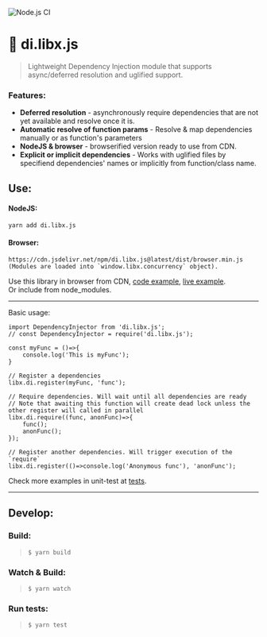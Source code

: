 ![Node.js CI](https://github.com/Livshitz/di.libx.js/workflows/Node.js%20CI/badge.svg)

# 💉 di.libx.js
> Lightweight Dependency Injection module that supports async/deferred resolution and uglified support.

### Features:
- **Deferred resolution** - asynchronously require dependencies that are not yet available and resolve once it is.
- **Automatic resolve of function params** - Resolve & map dependencies manually or as function's parameters
- **NodeJS & browser** - browserified version ready to use from CDN.
- **Explicit or implicit dependencies** - Works with uglified files by specifiend dependencies' names or implicitly from function/class name.


## Use:
#### NodeJS:
```
yarn add di.libx.js
```

#### Browser:
```
https://cdn.jsdelivr.net/npm/di.libx.js@latest/dist/browser.min.js
(Modules are loaded into `window.libx.concurrency` object).
```
Use this library in browser from CDN, [code example](examples/index.html), [live example](https://raw.githack.com/Livshitz/di.libx.js/master/examples/index.html).  
Or include from node_modules.

------

Basic usage:
```javascript:
import DependencyInjector from 'di.libx.js';
// const DependencyInjector = require('di.libx.js');

const myFunc = ()=>{
    console.log('This is myFunc');
}

// Register a dependencies
libx.di.register(myFunc, 'func');

// Require dependencies. Will wait until all dependencies are ready
// Note that awaiting this function will create dead lock unless the other register will called in parallel
libx.di.require((func, anonFunc)=>{
    func();
    anonFunc();
});

// Register another dependencies. Will trigger execution of the `require`
libx.di.register(()=>console.log('Anonymous func'), 'anonFunc');
```

Check more examples in unit-test at [tests](tests/DependencyInjector.test.ts).

------

## Develop:

### Build:
> ``` $ yarn build ```

### Watch & Build:
> ``` $ yarn watch ```

### Run tests:
> ``` $ yarn test ```

